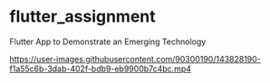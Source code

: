 # flutter_assignment
Flutter App to Demonstrate an Emerging Technology

https://user-images.githubusercontent.com/90300190/143828190-f1a55c6b-3dab-402f-bdb9-eb9900b7c4bc.mp4

